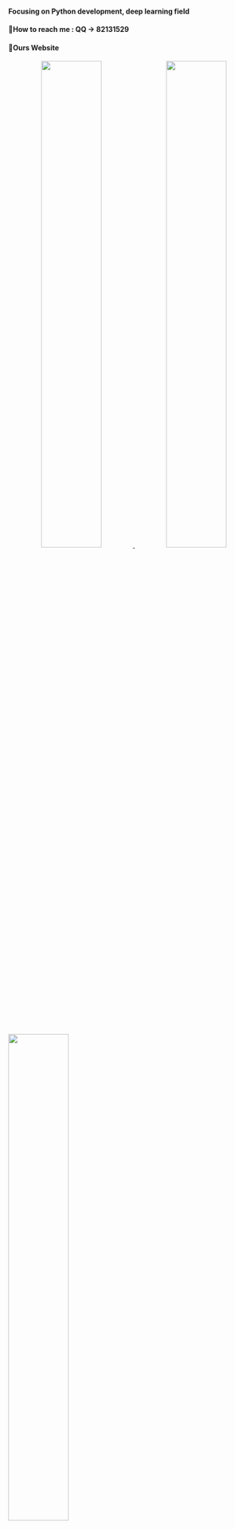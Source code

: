 ####  Focusing on Python development, deep learning field
####  💬How to reach me : QQ -> 82131529
####  🤔Ours Website

<center>
<a href="https://github.com/zhenzi0322/md2wechat">
	<img src="https://github-readme-stats.vercel.app/api?username=zhenzi0322&theme=shades-of-purple&custom_title=微信公众号文章排版" width="49%" height="50%" />
</a>
<a href="https://github.com/zhenzi0322/color-convert">
	<img src="https://github-readme-stats.vercel.app/api?username=zhenzi0322&theme=midnight-purple&custom_title=Python颜色转换库" width="49%" height="50%" />
</a>
</center>

<a href="https://github.com/zhenzi0322/photo-layout">
	<img src="https://github-readme-stats.vercel.app/api?username=zhenzi0322&theme=midnight-purple&custom_title=图像排版" width="49%" height="50%" />
</a>

